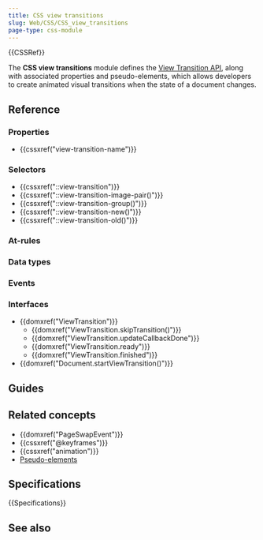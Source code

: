 ```yaml
---
title: CSS view transitions
slug: Web/CSS/CSS_view_transitions
page-type: css-module
---
```


{{CSSRef}}

The **CSS view transitions** module defines the [View Transition API](/en-US/docs/Web/API/View_Transitions_API), along with associated properties and pseudo-elements, which allows developers to create animated visual transitions when the state of a document changes.

## Reference

### Properties

- {{cssxref("view-transition-name")}}

### Selectors

- {{cssxref("::view-transition")}}
- {{cssxref("::view-transition-image-pair()")}}
- {{cssxref("::view-transition-group()")}}
- {{cssxref("::view-transition-new()")}}
- {{cssxref("::view-transition-old()")}}

### At-rules

### Data types

### Events

### Interfaces

- {{domxref("ViewTransition")}}
  - {{domxref("ViewTransition.skipTransition()")}}
  - {{domxref("ViewTransition.updateCallbackDone")}}
  - {{domxref("ViewTransition.ready")}}
  - {{domxref("ViewTransition.finished")}}
- {{domxref("Document.startViewTransition()")}}

## Guides

## Related concepts

- {{domxref("PageSwapEvent")}}
- {{cssxref("@keyframes")}}
- {{cssxref("animation")}}
- [Pseudo-elements]()

## Specifications

{{Specifications}}

## See also

